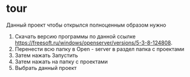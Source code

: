 # tour
Данный проект чтобы открылся полноценным образом нужно
1. Скачать версию программы по данной ссылке https://freesoft.ru/windows/openserver/versions/5-3-8-124808.
2. Перенести всю папку в Open - server в раздел папка с проектами
2. Затем нажать Запустить
3. Затем нажать на папку с проектами
4. Выбрать данный проект
